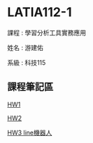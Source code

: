 # LATIA112-1

課程 : 學習分析工具實務應用

姓名 : 游建佑

系級 : 科技115

## 課程筆記區

[HW1](二下午通識/hw11.ipynb)


[HW2](HW2)

[HW3 line機器人](chatbot)
